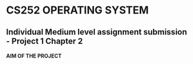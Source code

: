 # CS252 OPERATING SYSTEM
## Individual Medium level assignment submission - Project 1 Chapter 2

####  **AIM OF THE PROJECT**

